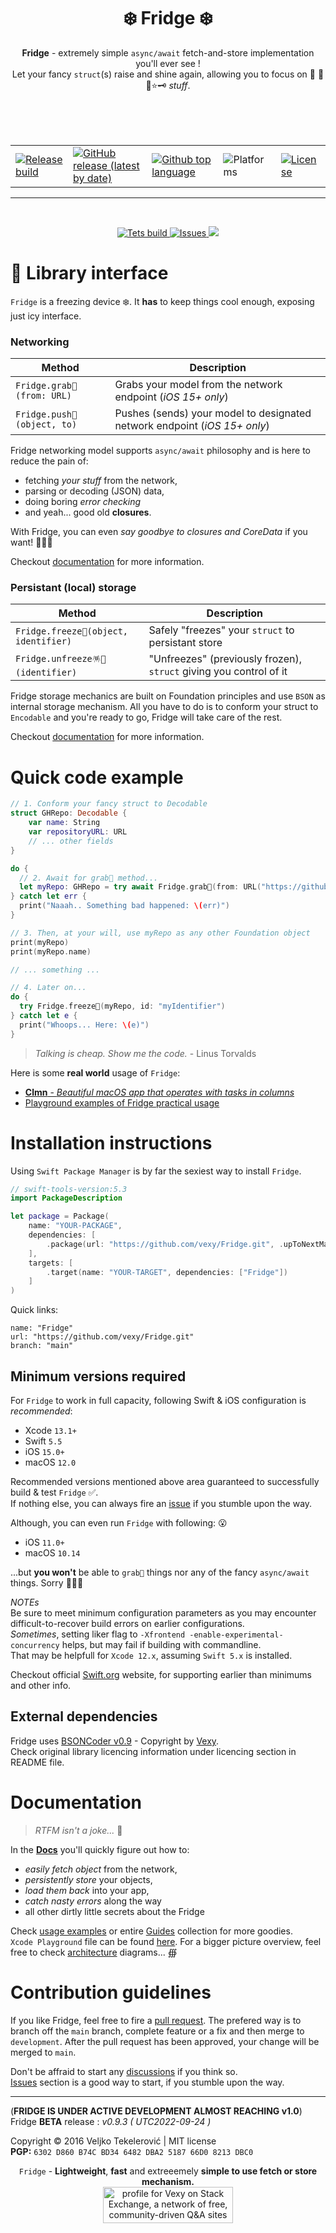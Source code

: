 <h1 align="center">
❄️ Fridge ❄️
</h1>

<p align="center">
  <b>Fridge</b> - extremely simple <code>async/await</code> fetch-and-store implementation you'll ever see !<br>
  Let your fancy <code>struct</code>(s) raise and shine again, allowing you to focus on 💬 🥊🤖⭐️🗝 <i>stuff</i>.<br><br>
</p>
<br><br>

<table style="width:100%">
  <!-- <tr>
    <th># HEADERS HIDDEN #</th>
  </tr> -->
  <tr style="outline: thin; vertical-align: middle">
    <td>
        <a href=https://github.com/vexy/Fridge/actions/workflows/release_workflow.yml">
            <img alt="Release build" src="https://github.com/vexy/Fridge/actions/workflows/release_workflow.yml/badge.svg">
        </a>
    </td>
    <td>
        <a href="https://github.com/vexy/Fridge/releases">
            <img alt="GitHub release (latest by date)" src="https://img.shields.io/github/v/release/vexy/Fridge?color=green&display_name=release&label=Latest%20release">
        </a>
    </td>
    <td><a href="https://github.com/vexy/Fridge/search?l=swift"><img alt="Github top language" src="https://img.shields.io/github/languages/top/vexy/Fridge"></a></td>
    <td><img alt="Platforms" src="https://img.shields.io/badge/Platform-iOS%2C%20macOS%2C%20tvOS%2C%20watchOS-blue"></td>
    <td><a href="https://github.com/vexy/Fridge/blob/master/LICENSE"><img alt="License" src="https://img.shields.io/github/license/vexy/Fridge"></a></td>
  </tr>
</table>
</p>

---

<br>
<p align="center">
  <a href="https://github.com/vexy/Fridge/actions/workflows/tests_workflow.yml">
    <img alt="Tets build" src="https://github.com/vexy/Fridge/actions/workflows/tests_workflow.yml/badge.svg">
  </a>
  <a href="https://github.com/vexy/Fridge/issues">
    <img alt="Issues" src="https://img.shields.io/github/issues/vexy/fridge">
  </a>
  <img src="https://img.shields.io/github/languages/code-size/vexy/fridge?color=g">
</p>

# 💠 Library interface
`Fridge` is a freezing device ❄️. It **has** to keep things cool enough, exposing just icy interface.

### Networking
|Method|Description|
|-|-|
`Fridge.grab🔮(from: URL)`|Grabs your model from the network endpoint (_iOS 15+ only_)|
|`Fridge.push📡(object, to)`|Pushes (sends) your model to designated network endpoint (_iOS 15+ only_)|
  
Fridge networking model supports `async/await` philosophy and is here to reduce the pain of:
  - fetching _your stuff_ from the network,
  - parsing or decoding (JSON) data,
  - doing boring _error checking_
  - and yeah... good old **closures**.

With Fridge, you can even _say goodbye to closures and CoreData_ if you want! 🤷🏻‍♂️

Checkout [documentation](Guides/Usage.md) for more information.    

### Persistant (local) storage
|Method|Description|
|-|-|
`Fridge.freeze🧊(object, identifier)`|Safely "freezes" your `struct` to persistant store|
|`Fridge.unfreeze🪅🎉(identifier)`|"Unfreezes" (previously frozen), `struct` giving you control of it|

Fridge storage mechanics are built on Foundation principles and use `BSON` as internal storage mechanism. All you have to do is to conform your struct to `Encodable` and you're ready to go, Fridge will take care of the rest.  
  
Checkout [documentation](Guides/Usage.md) for more information.  

# Quick code example
```Swift
// 1. Conform your fancy struct to Decodable
struct GHRepo: Decodable {
    var name: String
    var repositoryURL: URL
    // ... other fields
}

do {
  // 2. Await for grab🔮 method...
  let myRepo: GHRepo = try await Fridge.grab🔮(from: URL("https://github.com/vexy/")!)
} catch let err {
  print("Naaah.. Something bad happened: \(err)")
}

// 3. Then, at your will, use myRepo as any other Foundation object
print(myRepo)
print(myRepo.name)

// ... something ...

// 4. Later on...
do {
  try Fridge.freeze🧊(myRepo, id: "myIdentifier")
} catch let e {
  print("Whoops... Here: \(e)")
}
```  

> _Talking is cheap. Show me the code._ - Linus Torvalds

Here is some **real world** usage of `Fridge`:  
  - [**Clmn** - _Beautiful macOS app that operates with tasks in columns_](https://github.com/igr/Clmn)
  - [Playground examples of Fridge practical usage](/Guides/Examples/Fridge%20basics.playground/Contents.swift)

# Installation instructions
Using `Swift Package Manager` is by far the sexiest way to install `Fridge`.

```Swift
// swift-tools-version:5.3
import PackageDescription

let package = Package(
    name: "YOUR-PACKAGE",
    dependencies: [
        .package(url: "https://github.com/vexy/Fridge.git", .upToNextMajor(from: "0.9"))
    ],
    targets: [
        .target(name: "YOUR-TARGET", dependencies: ["Fridge"])
    ]
)
```
  
Quick links:
```
name: "Fridge"
url: "https://github.com/vexy/Fridge.git"
branch: "main"
```

## Minimum versions required
For `Fridge` to work in full capacity, following Swift & iOS configuration is _recommended_:
  - Xcode `13.1+`
  - Swift `5.5`
  - iOS `15.0+`
  - macOS `12.0`
  
Recommended versions mentioned above area guaranteed to successfully build & test `Fridge` ✅.  
If nothing else, you can always fire an [issue](https://github.com/vexy/Fridge/issues) if you stumble upon the way.
  
Although, you can even run `Fridge` with following: 😮 
  - iOS `11.0+`
  - macOS `10.14`
  
...but **you won't** be able to `grab🔮` things nor any of the fancy `async/await` things. Sorry 🤷🏻‍♂️

*NOTEs*  
Be sure to meet minimum configuration parameters as you may encounter difficult-to-recover build errors on earlier configurations.  
_Sometimes_, setting liker flag to `-Xfrontend -enable-experimental-concurrency` helps, but may fail if building with commandline.  
That may be helpfull for `Xcode 12.x`, assuming `Swift 5.x` is installed.  

Checkout official [Swift.org](https://www.swift.org/) website, for supporting earlier than minimums and other info.

## External dependencies
Fridge uses [BSONCoder v0.9](https://github.com/vexy/bsoncoder) - Copyright by [Vexy](https://github.com/vexy).  
Check original library licencing information under licencing section in README file.

# Documentation
> _RTFM isn't a joke..._ 🥴 
    
In the **[Docs](Guides/Usage.md)** you'll quickly figure out how to:
  - *easily fetch object* from the network,
  - *persistently store* your objects,
  - *load them back* into your app,
  - *catch nasty errors* along the way
  - all other dirtly little secrets about the Fridge
  
Check [usage examples](Guides/Examples) or entire [Guides](Guides/) collection for more goodies.  
`Xcode Playground` file can be found [here](Guides/Examples/Fridge-basics.playground).
For a bigger picture overview, feel free to check [architecture](Guides/Fridge.diagram.md) diagrams... ∰      


# Contribution guidelines
If you like Fridge, feel free to fire a [pull request](https://github.com/vexy/Fridge/pulls).
The prefered way is to branch off the `main` branch, complete feature or a fix and then merge to `development`. After the pull request has been approved, your change will be merged to `main`.  

Don't be affraid to start any [discussions](https://github.com/vexy/Fridge/discussions) if you think so.  
[Issues](https://github.com/vexy/Fridge/issues) section is a good way to start, if you stumble upon the way.  

---   
(**FRIDGE IS UNDER ACTIVE DEVELOPMENT ALMOST REACHING v1.0**)  
Fridge **BETA** release : *v0.9.3 ( UTC2022-09-24 )*

Copyright © 2016 Veljko Tekelerović | MIT license  
**PGP:** `6302 D860 B74C BD34 6482 DBA2 5187 66D0 8213 DBC0`


<p align="center">
    <code>Fridge</code> - <b>Lightweight</b>, <b>fast</b> and extreeemely <b>simple to use fetch or store mechanism.</b><br>
    <a href="https://stackexchange.com/users/215166"><img src="https://stackexchange.com/users/flair/215166.png?theme=clean" width="208" height="58" alt="profile for Vexy on Stack Exchange, a network of free, community-driven Q&amp;A sites" title="profile for Vexy on Stack Exchange, a network of free, community-driven Q&amp;A sites">
    </a>
</p>
